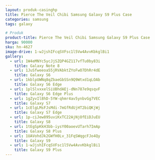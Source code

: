 ```yaml
---
layout: produk-casinghp
title: Pierce The Veil Chibi Samsung Galaxy S9 Plus Case
categories: samsung
tags: galaxy

# Produk
product-title: Pierce The Veil Chibi Samsung Galaxy S9 Plus Case
harga: 90000
sku: hn-4627
image-drive: 1-wJjshIFcqSVFsc1l5Vw4AvvKbkglBi1
gallery:
  - url: 1W4eMNYc5ycJjSZQP4GZ117vfTu0by83i
    title: Galaxy Note 8
  - url: 1JuSfweeoa55jRVAbktZYoFwO7DhRr4dE
    title: Galaxy S6
  - url: 1kblpUWNq8qZbaeGbSSn9Q9Wtxd1qLOAb
    title: Galaxy S6 Edge
  - url: 1plSlvxxelSiUBhdAEj-dNn787e9qsqvF
    title: Galaxy S6 Edge Plus
  - url: 1gZyvIl8hD-5YW-qhmr4av5ynbvGg7VEC
    title: Galaxy S7
  - url: 1cElgLMsFJsMdi-7mGfRdUjHT2biQKjWj
    title: Galaxy S7 Edge
  - url: 1p-ciJew895uviKxTC22AjNjOfEiDJuEU
    title: Galaxy S8
  - url: 1tEgSpKkH3bb-iysY00aoevUTarh7ImAp
    title: Galaxy S8 Plus
  - url: 1UAVohdJk2GWfH0Lv_31FqSWqgcFJo4Qy
    title: Galaxy S9
  - url: 1-wJjshIFcqSVFsc1l5Vw4AvvKbkglBi1
    title: Galaxy S9 Plus
---
```

